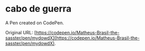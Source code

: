 # cabo de guerra

A Pen created on CodePen.

Original URL: [https://codepen.io/Matheus-Brasil-the-sasster/pen/mydowdX](https://codepen.io/Matheus-Brasil-the-sasster/pen/mydowdX).

